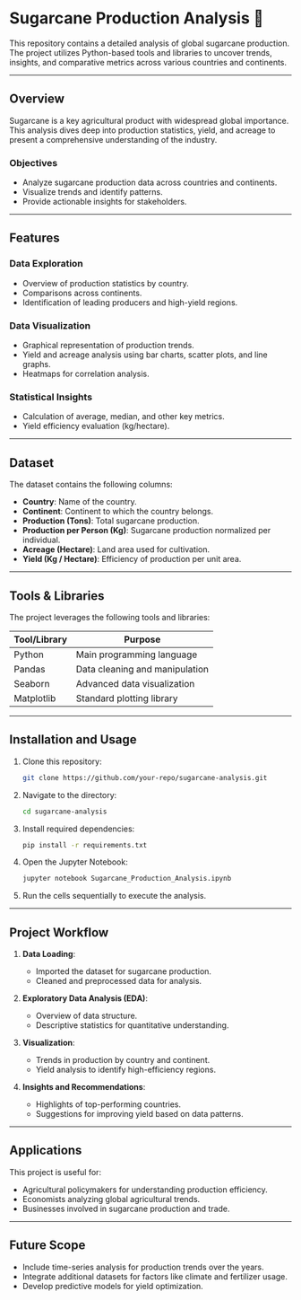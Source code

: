 # Sugarcane Production Analysis 🌱

This repository contains a detailed analysis of global sugarcane production. The project utilizes Python-based tools and libraries to uncover trends, insights, and comparative metrics across various countries and continents.

---

## Overview
Sugarcane is a key agricultural product with widespread global importance. This analysis dives deep into production statistics, yield, and acreage to present a comprehensive understanding of the industry.

### Objectives
- Analyze sugarcane production data across countries and continents.
- Visualize trends and identify patterns.
- Provide actionable insights for stakeholders.

---

## Features

### Data Exploration
- Overview of production statistics by country.
- Comparisons across continents.
- Identification of leading producers and high-yield regions.

### Data Visualization
- Graphical representation of production trends.
- Yield and acreage analysis using bar charts, scatter plots, and line graphs.
- Heatmaps for correlation analysis.

### Statistical Insights
- Calculation of average, median, and other key metrics.
- Yield efficiency evaluation (kg/hectare).

---

## Dataset
The dataset contains the following columns:
- **Country**: Name of the country.
- **Continent**: Continent to which the country belongs.
- **Production (Tons)**: Total sugarcane production.
- **Production per Person (Kg)**: Sugarcane production normalized per individual.
- **Acreage (Hectare)**: Land area used for cultivation.
- **Yield (Kg / Hectare)**: Efficiency of production per unit area.

---

## Tools & Libraries
The project leverages the following tools and libraries:

| Tool/Library       | Purpose                              |
|--------------------|--------------------------------------|
| Python             | Main programming language           |
| Pandas             | Data cleaning and manipulation      |
| Seaborn            | Advanced data visualization         |
| Matplotlib         | Standard plotting library           |

---

## Installation and Usage

1. Clone this repository:
   ```bash
   git clone https://github.com/your-repo/sugarcane-analysis.git
   ```

2. Navigate to the directory:
   ```bash
   cd sugarcane-analysis
   ```

3. Install required dependencies:
   ```bash
   pip install -r requirements.txt
   ```

4. Open the Jupyter Notebook:
   ```bash
   jupyter notebook Sugarcane_Production_Analysis.ipynb
   ```

5. Run the cells sequentially to execute the analysis.

---

## Project Workflow

1. **Data Loading**:
   - Imported the dataset for sugarcane production.
   - Cleaned and preprocessed data for analysis.

2. **Exploratory Data Analysis (EDA)**:
   - Overview of data structure.
   - Descriptive statistics for quantitative understanding.

3. **Visualization**:
   - Trends in production by country and continent.
   - Yield analysis to identify high-efficiency regions.

4. **Insights and Recommendations**:
   - Highlights of top-performing countries.
   - Suggestions for improving yield based on data patterns.

---

## Applications
This project is useful for:
- Agricultural policymakers for understanding production efficiency.
- Economists analyzing global agricultural trends.
- Businesses involved in sugarcane production and trade.

---

## Future Scope
- Include time-series analysis for production trends over the years.
- Integrate additional datasets for factors like climate and fertilizer usage.
- Develop predictive models for yield optimization.
